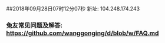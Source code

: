 ##2018年09月28日07时12分07秒 新址: 104.248.174.243
### 兔友常见问题及解答: https://github.com/wanggonging/d/blob/w/FAQ.md

